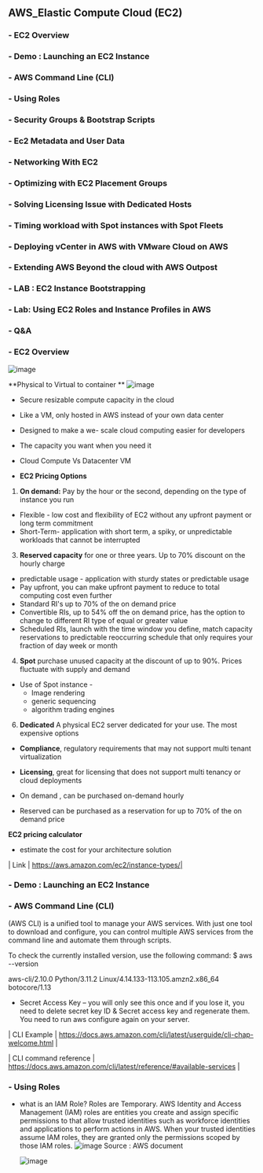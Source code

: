 ## AWS_Elastic Compute Cloud (EC2)

### - EC2 Overview
### - Demo : Launching an EC2 Instance
### - AWS Command Line (CLI)
### - Using Roles
### - Security Groups & Bootstrap Scripts
### - Ec2 Metadata and User Data
### - Networking With EC2
### - Optimizing with EC2 Placement Groups
### - Solving Licensing Issue with Dedicated Hosts
### - Timing workload with Spot instances with Spot Fleets
### - Deploying vCenter in AWS with VMware Cloud on AWS
### - Extending AWS Beyond the cloud with AWS Outpost
### - LAB : EC2 Instance Bootstrapping
### - Lab: Using EC2 Roles and Instance Profiles in AWS
### - Q&A


### - EC2 Overview

![image](https://github.com/Mk-CloudLeader/aws_Meetup-2023/assets/66654978/fdf4f880-4b31-4d7c-bf7c-56afc7a1459e)

**Physical to Virtual to container **
![image](https://github.com/Mk-CloudLeader/aws_Meetup-2023/assets/66654978/531852c4-db5a-491c-88bf-24d2e2778c84)


- Secure resizable compute capacity in the cloud
- Like a VM, only hosted in AWS instead of your own data center 
- Designed to make a we- scale cloud computing easier for developers
- The capacity you want when you need it
- Cloud Compute Vs Datacenter VM


- **EC2 Pricing Options**

1. **On demand:**  Pay by the hour or the second, depending on the type of instance you run
- Flexible - low cost and flexibility of EC2 without any upfront payment or long term commitment 
- Short-Term- application with short term, a spiky, or unpredictable workloads that cannot be interrupted 


3. **Reserved capacity** for one or three years. Up to 70% discount on the hourly charge 

-	predictable usage - application with sturdy states or predictable usage 
-	 Pay upfront, you can make upfront payment to reduce to total computing cost even further
-	Standard RI's up to 70% of the on demand price
-	Convertible RIs,  up to 54% off the on demand price, has the option to change to different RI type of equal or greater value 
-	Scheduled RIs,  launch with the time window you define, match capacity reservations to predictable reoccurring schedule that only requires your fraction of day week or month 


4. **Spot** purchase unused capacity at the discount of up to 90%. Prices fluctuate with supply and demand

  - Use of Spot instance - 
       - Image rendering
       - generic sequencing
       - algorithm trading engines 

6. **Dedicated** A physical EC2 server dedicated for your use. The most expensive options 

- **Compliance**,  regulatory requirements that may not support multi tenant virtualization
- **Licensing**,  great for licensing that does not support multi tenancy or cloud deployments

- On demand , can be purchased on-demand hourly 
- Reserved can be purchased as a reservation for up to 70% of the on demand price  

**EC2  pricing calculator** 
  - estimate the cost for your architecture solution  


| Link | https://aws.amazon.com/ec2/instance-types/|



### - Demo : Launching an EC2 Instance


### - AWS Command Line (CLI)

(AWS CLI) is a unified tool to manage your AWS services. With just one tool to download and configure, you can control multiple AWS services from the command line and automate them through scripts.

To check the currently installed version, use the following command:
$ aws --version

aws-cli/2.10.0 Python/3.11.2 Linux/4.14.133-113.105.amzn2.x86_64 botocore/1.13

- Secret Access Key – you will only see this once and if you lose it, you need to delete secret key ID & Secret access key and regenerate them. You need to run aws configure again on your server. 


| CLI Example | https://docs.aws.amazon.com/cli/latest/userguide/cli-chap-welcome.html  |


| CLI command reference | https://docs.aws.amazon.com/cli/latest/reference/#available-services |


### - Using Roles
- what is an IAM Role?
Roles are Temporary. AWS Identity and Access Management (IAM) roles are entities you create and assign specific permissions to that allow trusted identities such as workforce identities and applications to perform actions in AWS. When your trusted identities assume IAM roles, they are granted only the permissions scoped by those IAM roles.
  ![image](https://github.com/Mk-CloudLeader/aws_Meetup-2023/assets/66654978/28b186e3-ffe1-4e81-b599-c3aa4e253f70)
  Source : AWS document

  ![image](https://github.com/Mk-CloudLeader/aws_Meetup-2023/assets/66654978/b9f77b3a-a870-4719-83ec-c4e8c507255d)
  



